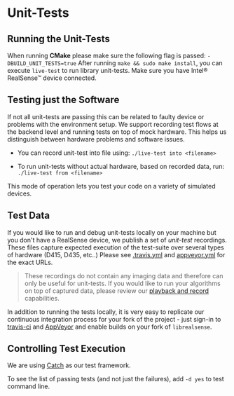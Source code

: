 # Unit-Tests

## Running the Unit-Tests

When running **CMake** please make sure the following flag is passed:
`-DBUILD_UNIT_TESTS=true`
After running `make && sudo make install`, you can execute `live-test` to run library unit-tests. 
Make sure you have Intel® RealSense™ device connected. 

## Testing just the Software

If not all unit-tests are passing this can be related to faulty device or problems with the environment setup. 
We support recording test flows at the backend level and running tests on top of mock hardware. This helps us distinguish between hardware problems and software issues. 

* You can record unit-test into file using:
`./live-test into <filename>`

* To run unit-tests without actual hardware, based on recorded data, run:
`./live-test from <filename>`

This mode of operation lets you test your code on a variety of simulated devices.  

## Test Data

If you would like to run and debug unit-tests locally on your machine but you don't have a RealSense device, we publish a set of *unit-test* recordings. These files capture expected execution of the test-suite over several types of hardware (D415, D435, etc..) 
Please see [.travis.yml](https://github.com/IntelRealSense/librealsense/blob/master/.travis.yml#L80) and [appveyor.yml](https://github.com/IntelRealSense/librealsense/blob/master/appveyor.yml#L35) for the exact URLs. 

> These recordings do not contain any imaging data and therefore can only be useful for unit-tests. If you would like to run your algorithms on top of captured data, please review our [playback and record](https://github.com/IntelRealSense/librealsense/tree/master/src/media) capabilities. 

In addition to running the tests locally, it is very easy to replicate our continuous integration process for your fork of the project - just sign-in to [travis-ci](https://travis-ci.org/) and [AppVeyor](https://ci.appveyor.com/) and enable builds on your fork of `librealsense`. 

## Controlling Test Execution

We are using [Catch](https://github.com/philsquared/Catch) as our test framework. 

To see the list of passing tests (and not just the failures), add `-d yes` to test command line.
